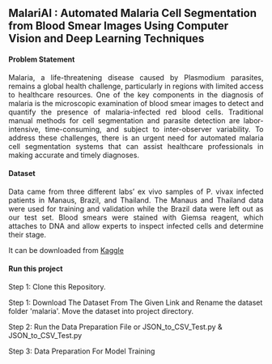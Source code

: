 ## MalariAI : Automated Malaria Cell Segmentation from Blood Smear Images Using Computer Vision and Deep Learning Techniques

#### Problem Statement
<div align="justify">
   Malaria, a life-threatening disease caused by Plasmodium parasites, remains a global health challenge, particularly in regions with limited access to healthcare resources. One of the key components in the diagnosis of malaria is the microscopic examination of blood smear images to detect and quantify the presence of malaria-infected red blood cells. Traditional manual methods for cell segmentation and parasite detection are labor-intensive, time-consuming, and subject to inter-observer variability. To address these challenges, there is an urgent need for automated malaria cell segmentation systems that can assist healthcare professionals in making accurate and timely diagnoses.
</div>


#### Dataset

<div align="justify">
Data came from three different labs’ ex vivo samples of P. vivax infected patients in Manaus, Brazil, and Thailand. The Manaus and Thailand data were used for training and validation while the Brazil data were left out as our test set. Blood smears were stained with Giemsa reagent, which attaches to DNA and allow experts to inspect infected cells and determine their stage.
</div>

It can be downloaded from [Kaggle](https://www.kaggle.com/kmader/malaria-bounding-boxes)


#### Run this project

Step 1: Clone this Repository.

Step 1: Download The Dataset From The Given Link and Rename the dataset folder 'malaria'. Move the dataset into project directory.

Step 2: Run the Data Preparation File or JSON_to_CSV_Test.py & JSON_to_CSV_Test.py

Step 3: Data Preparation For Model Training